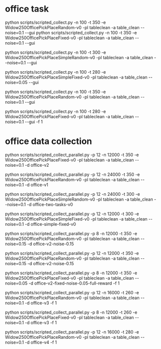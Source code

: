 # office task
python scripts/scripted_collect.py -n 100 -t 350 -e Widow250OfficePickPlaceRandom-v0 -pl tableclean -a table_clean --noise=0.1 --gui
python scripts/scripted_collect.py -n 100 -t 350 -e Widow250OfficePickPlaceFixed-v0 -pl tableclean -a table_clean --noise=0.1 --gui

python scripts/scripted_collect.py -n 100 -t 300 -e Widow250OfficePickPlaceSimpleRandom-v0 -pl tableclean -a table_clean --noise=0.1 --gui 

python scripts/scripted_collect.py -n 100 -t 280 -e Widow250OfficePickPlaceSimpleFixed-v0 -pl tableclean -a table_clean --noise=0.05 --gui 

python scripts/scripted_collect.py -n 100 -t 350 -e Widow250OfficePickPlaceRandom-v0 -pl tableclean -a table_clean --noise=0.1 --gui

python scripts/scripted_collect.py -n 100 -t 280 -e Widow250OfficePickPlaceFixed-v0 -pl tableclean -a table_clean --noise=0.1 --gui -f 1

# office data collection
python scripts/scripted_collect_parallel.py -p 12 -n 12000 -t 350 -e Widow250OfficePickPlaceFixed-v0 -pl tableclean -a table_clean --noise=0.1 -d office-v2

python scripts/scripted_collect_parallel.py -p 12 -n 24000 -t 350 -e Widow250OfficePickPlaceRandom-v0 -pl tableclean -a table_clean --noise=0.1 -d office-v1

python scripts/scripted_collect_parallel.py -p 12 -n 24000 -t 300 -e Widow250OfficePickPlaceSimpleRandom-v0 -pl tableclean -a table_clean --noise=0.1 -d office-two-tasks-v0


python scripts/scripted_collect_parallel.py -p 12 -n 12000 -t 300 -e Widow250OfficePickPlaceSimpleFixed-v0 -pl tableclean -a table_clean --noise=0.1 -d office-simple-fixed-v0


python scripts/scripted_collect_parallel.py -p 8 -n 12000 -t 350 -e Widow250OfficePickPlaceRandom-v0 -pl tableclean -a table_clean --noise=0.15 -d office-v2-noise-0.15

python scripts/scripted_collect_parallel.py -p 12 -n 12000 -t 350 -e Widow250OfficePickPlaceRandom-v0 -pl tableclean -a table_clean --noise=0.15 -d office-v2-noise-0.15

python scripts/scripted_collect_parallel.py -p 8 -n 12000 -t 350 -e Widow250OfficePickPlaceFixed-v0 -pl tableclean -a table_clean --noise=0.05 -d office-v2-fixed-noise-0.05-full-reward -f 1


python scripts/scripted_collect_parallel.py -p 12 -n 16000 -t 260 -e Widow250OfficePickPlaceRandom-v0 -pl tableclean -a table_clean --noise=0.1 -d office-v3 -f 1

python scripts/scripted_collect_parallel.py -p 8 -n 12000 -t 260 -e Widow250OfficePickPlaceFixed-v0 -pl tableclean -a table_clean --noise=0.1 -d office-v3 -f 1


python scripts/scripted_collect_parallel.py -p 12 -n 16000 -t 280 -e Widow250OfficePickPlaceRandom-v0 -pl tableclean -a table_clean --noise=0.1 -d office-v4 -f 1